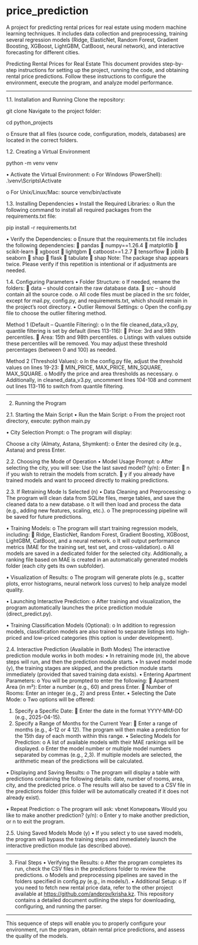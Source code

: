 # price_prediction
A project for predicting rental prices for real estate using modern machine learning techniques. It includes data collection and preprocessing, training several regression models (Ridge, ElasticNet, Random Forest, Gradient Boosting, XGBoost, LightGBM, CatBoost, neural network), and interactive forecasting for different cities.

Predicting Rental Prices for Real Estate
This document provides step-by-step instructions for setting up the project, running the code, and obtaining rental price predictions. Follow these instructions to configure the environment, execute the program, and analyze model performance.
________________________________________
1.1. Installation and Running
Clone the repository:

git clone <https or SSH URL>
Navigate to the project folder:

cd python_projects

o	Ensure that all files (source code, configuration, models, databases) are located in the correct folders.

1.2. Creating a Virtual Environment

python -m venv venv

•	Activate the Virtual Environment:
o	For Windows (PowerShell):
.\venv\Scripts\Activate

o	For Unix/Linux/Mac:
source venv/bin/activate

1.3. Installing Dependencies
•	Install the Required Libraries:
o	Run the following command to install all required packages from the requirements.txt file:

pip install -r requirements.txt

•	Verify the Dependencies:
o	Ensure that the requirements.txt file includes the following dependencies:
	pandas
	numpy==1.26.4
	matplotlib
	scikit-learn
	xgboost
	lightgbm
	catboost==1.2.7
	tensorflow
	joblib
	seaborn
	shap
	flask
	tabulate
	shap
Note: The package shap appears twice. Please verify if this repetition is intentional or if adjustments are needed.

1.4. Configuring Parameters
•	Folder Structure:
o	If needed, rename the folders:
	data – should contain the raw database data.
	src – should contain all the source code.
o	All code files must be placed in the src folder, except for mail.py, config.py, and requirements.txt, which should remain in the project’s root directory.
•	Outlier Removal Settings:
o	Open the config.py file to choose the outlier filtering method.

Method 1 (Default – Quantile Filtering):
o	In the file cleaned_data_v3.py, quantile filtering is set by default (lines 113-116):
	Price: 3rd and 98th percentiles.
	Area: 15th and 98th percentiles.
o	Listings with values outside these percentiles will be removed. You may adjust these threshold percentages (between 0 and 100) as needed.

Method 2 (Threshold Values):
o	In the config.py file, adjust the threshold values on lines 19-23:
	MIN_PRICE, MAX_PRICE, MIN_SQUARE, MAX_SQUARE.
o	Modify the price and area thresholds as necessary.
o	Additionally, in cleaned_data_v3.py, uncomment lines 104-108 and comment out lines 113-116 to switch from quantile filtering.
________________________________________
2. Running the Program

2.1. Starting the Main Script
•	Run the Main Script:
o	From the project root directory, execute:
python main.py

•	City Selection Prompt:
o	The program will display:

Choose a city (Almaty, Astana, Shymkent):
o	Enter the desired city (e.g., Astana) and press Enter.

2.2. Choosing the Mode of Operation
•	Model Usage Prompt:
o	After selecting the city, you will see:
Use the last saved model? (y/n):
o	Enter:
	n if you wish to retrain the models from scratch.
	y if you already have trained models and want to proceed directly to making predictions.

2.3. If Retraining Mode Is Selected (n)
•	Data Cleaning and Preprocessing:
o	The program will clean data from SQLite files, merge tables, and save the cleaned data to a new database.
o	It will then load and process the data (e.g., adding new features, scaling, etc.).
o	The preprocessing pipeline will be saved for future predictions.

•	Training Models:
o	The program will start training regression models, including:
	Ridge, ElasticNet, Random Forest, Gradient Boosting, XGBoost, LightGBM, CatBoost, and a neural network.
o	It will output performance metrics (MAE for the training set, test set, and cross-validation).
o	All models are saved in a dedicated folder for the selected city. Additionally, a ranking file based on MAE is created in an automatically generated models folder (each city gets its own subfolder).

•	Visualization of Results:
o	The program will generate plots (e.g., scatter plots, error histograms, neural network loss curves) to help analyze model quality.

•	Launching Interactive Prediction:
o	After training and visualization, the program automatically launches the price prediction module (direct_predict.py).

•	Training Classification Models (Optional):
o	In addition to regression models, classification models are also trained to separate listings into high-priced and low-priced categories (this option is under development).

2.4. Interactive Prediction (Available in Both Modes)
The interactive prediction module works in both modes:
•	In retraining mode (n), the above steps will run, and then the prediction module starts.
•	In saved model mode (y), the training stages are skipped, and the prediction module starts immediately (provided that saved training data exists).
•	Entering Apartment Parameters:
o	You will be prompted to enter the following:
	Apartment Area (in m²): Enter a number (e.g., 60) and press Enter.
	Number of Rooms: Enter an integer (e.g., 2) and press Enter.
•	Selecting the Date Mode:
o	Two options will be offered:
1.	Specify a Specific Date:
	Enter the date in the format YYYY-MM-DD (e.g., 2025-04-15).
2.	Specify a Range of Months for the Current Year:
	Enter a range of months (e.g., 4-12 or 4 12). The program will then make a prediction for the 15th day of each month within this range.
•	Selecting Models for Prediction:
o	A list of available models with their MAE rankings will be displayed.
o	Enter the model number or multiple model numbers separated by commas (e.g., 2,3). If multiple models are selected, the arithmetic mean of the predictions will be calculated.

•	Displaying and Saving Results:
o	The program will display a table with predictions containing the following details: date, number of rooms, area, city, and the predicted price.
o	The results will also be saved to a CSV file in the predictions folder (this folder will be automatically created if it does not already exist).

•	Repeat Prediction:
o	The program will ask:
vbnet
Копировать
Would you like to make another prediction? (y/n):
o	Enter y to make another prediction, or n to exit the program.


2.5. Using Saved Models Mode (y)
•	If you select y to use saved models, the program will bypass the training steps and immediately launch the interactive prediction module (as described above).
________________________________________

3. Final Steps
•	Verifying the Results:
o	After the program completes its run, check the CSV files in the predictions folder to review the predictions.
o	Models and preprocessing pipelines are saved in the folders specified in config.py (e.g., in models/<city>).
•	Additional Setup:
o	If you need to fetch new rental price data, refer to the other project available at https://github.com/andprov/krisha.kz. This repository contains a detailed document outlining the steps for downloading, configuring, and running the parser.
________________________________________
This sequence of steps will enable you to properly configure your environment, run the program, obtain rental price predictions, and assess the quality of the models.
